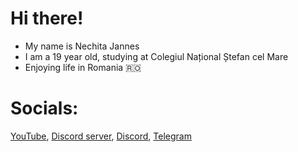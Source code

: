 # Hi there!
- My name is Nechita Jannes
- I am a 19 year old, studying at Colegiul Național Ștefan cel Mare
- Enjoying life in Romania 🇷🇴

# Socials:
[YouTube](https://youtube.com/@janneshvh), [Discord server](https://discord.com/invite/JKvnA65uSC), [Discord](https://discord.com/users/751351900255027300), [Telegram](https://t.me/jannesbonk)
